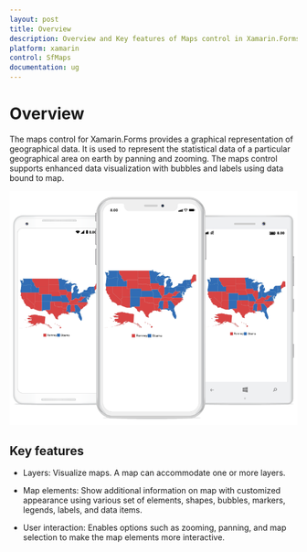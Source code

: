 ```yaml
---
layout: post
title: Overview 
description: Overview and Key features of Maps control in Xamarin.Forms
platform: xamarin
control: SfMaps
documentation: ug
---
```


# Overview

The maps control for Xamarin.Forms provides a graphical representation of geographical data. It is used to represent the statistical data of a particular geographical area on earth by panning and zooming. The maps control supports enhanced data visualization with bubbles and labels using data bound to map.

![Overview in Xamarin.Forms Maps](Images/Overview.png)

## Key features

* Layers: Visualize maps. A map can accommodate one or more layers.

* Map elements: Show additional information on map with customized appearance using various set of elements, shapes, bubbles, markers, legends, labels, and data items.

* User interaction: Enables options such as zooming, panning, and map selection to make the map elements more interactive.


